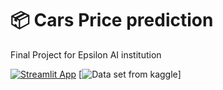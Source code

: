 # 📦  Cars Price prediction  

Final Project for Epsilon AI institution


[![Streamlit App](https://static.streamlit.io/badges/streamlit_badge_black_white.svg)](https://vroom-vrooom-prediction.streamlit.app/)
[![Data set from kaggle](https://www.kaggle.com/datasets/syedanwarafridi/vehicle-sales-data/data)]



